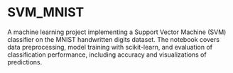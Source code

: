 # SVM_MNIST
A machine learning project implementing a Support Vector Machine (SVM) classifier on the MNIST handwritten digits dataset. The notebook covers data preprocessing, model training with scikit-learn, and evaluation of classification performance, including accuracy and visualizations of predictions.
